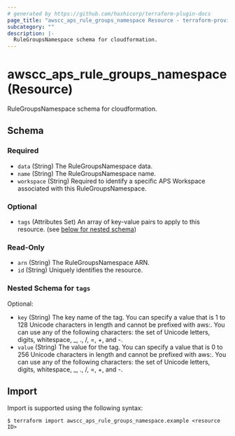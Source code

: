 ```yaml
---
# generated by https://github.com/hashicorp/terraform-plugin-docs
page_title: "awscc_aps_rule_groups_namespace Resource - terraform-provider-awscc"
subcategory: ""
description: |-
  RuleGroupsNamespace schema for cloudformation.
---
```


# awscc_aps_rule_groups_namespace (Resource)

RuleGroupsNamespace schema for cloudformation.



<!-- schema generated by tfplugindocs -->
## Schema

### Required

- `data` (String) The RuleGroupsNamespace data.
- `name` (String) The RuleGroupsNamespace name.
- `workspace` (String) Required to identify a specific APS Workspace associated with this RuleGroupsNamespace.

### Optional

- `tags` (Attributes Set) An array of key-value pairs to apply to this resource. (see [below for nested schema](#nestedatt--tags))

### Read-Only

- `arn` (String) The RuleGroupsNamespace ARN.
- `id` (String) Uniquely identifies the resource.

<a id="nestedatt--tags"></a>
### Nested Schema for `tags`

Optional:

- `key` (String) The key name of the tag. You can specify a value that is 1 to 128 Unicode characters in length and cannot be prefixed with aws:. You can use any of the following characters: the set of Unicode letters, digits, whitespace, _, ., /, =, +, and -.
- `value` (String) The value for the tag. You can specify a value that is 0 to 256 Unicode characters in length and cannot be prefixed with aws:. You can use any of the following characters: the set of Unicode letters, digits, whitespace, _, ., /, =, +, and -.

## Import

Import is supported using the following syntax:

```shell
$ terraform import awscc_aps_rule_groups_namespace.example <resource ID>
```
